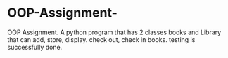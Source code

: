 # OOP-Assignment-
OOP Assignment. A python program that has 2 classes books and Library that can add, store, display. check out, check in books. testing is successfully done. 
